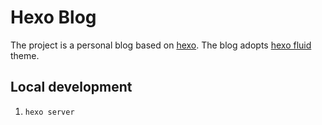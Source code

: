 # Hexo Blog
The project is a  personal blog based on [hexo](https://hexo.io). The blog adopts [hexo fluid](https://hexo.fluid-dev.com/docs/) theme.

## Local development
1. `hexo server`
